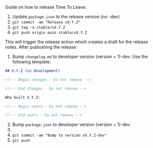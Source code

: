 Guide on how to release Time To Leave:

1. Update `package.json` to the release version (no -dev)
2. `git commit -am "Release vX.Y.Z"`
3. `git tag -a stable/vX.Y.Z`
4. `git push origin main stable/vX.Y.Z`

This will trigger the release action which creates a draft for the release notes.
After publushing the release:

1. Bump `changelog.md` to developer version (version + 1)-dev. Use the following template:
```md
## X.Y.Z (in development)

<!--- Begin changes - Do not remove -->

<!--- End changes - Do not remove -->

Who built X.Y.Z:

<!--- Begin users - Do not remove -->

<!--- End users - Do not remove -->
```
2. Bump `package.json` to developer version (version + 1)-dev
3. 
4. `git commit -am "Bump to version vX.Y.Z-dev"`
5. `git push`
